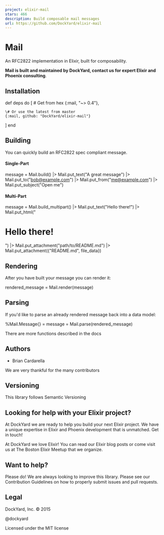 ```yaml
---
project: elixir-mail
stars: 466
description: Build composable mail messages
url: https://github.com/DockYard/elixir-mail
---
```


Mail
====

An RFC2822 implementation in Elixir, built for composability.

**Mail is built and maintained by DockYard, contact us for expert Elixir and Phoenix consulting**.

Installation
------------

def deps do
  \[
    \# Get from hex
    {:mail, "~> 0.4"},

    \# Or use the latest from master
    {:mail, github: "DockYard/elixir-mail"}
  \]
end

Building
--------

You can quickly build an RFC2822 spec compliant message.

#### Single-Part

message \=
  Mail.build()
  |> Mail.put\_text("A great message")
  |> Mail.put\_to("bob@example.com")
  |> Mail.put\_from("me@example.com")
  |> Mail.put\_subject("Open me")

#### Multi-Part

message \=
  Mail.build\_multipart()
  |> Mail.put\_text("Hello there!")
  |> Mail.put\_html("<h1>Hello there!</h1>")
  |> Mail.put\_attachment("path/to/README.md")
  |> Mail.put\_attachment({"README.md", file\_data})

Rendering
---------

After you have built your message you can render it:

rendered\_message \= Mail.render(message)

Parsing
-------

If you'd like to parse an already rendered message back into a data model:

%Mail.Message{} \= message \= Mail.parse(rendered\_message)

There are more functions described in the docs

Authors
-------

-   Brian Cardarella

We are very thankful for the many contributors

Versioning
----------

This library follows Semantic Versioning

Looking for help with your Elixir project?
------------------------------------------

At DockYard we are ready to help you build your next Elixir project. We have a unique expertise in Elixir and Phoenix development that is unmatched. Get in touch!

At DockYard we love Elixir! You can read our Elixir blog posts or come visit us at The Boston Elixir Meetup that we organize.

Want to help?
-------------

Please do! We are always looking to improve this library. Please see our Contribution Guidelines on how to properly submit issues and pull requests.

Legal
-----

DockYard, Inc. © 2015

@dockyard

Licensed under the MIT license
